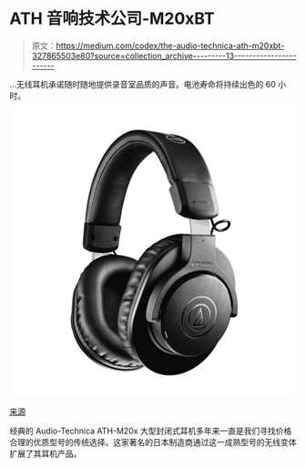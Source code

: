 # ATH 音响技术公司-M20xBT

> 原文：<https://medium.com/codex/the-audio-technica-ath-m20xbt-327865503e80?source=collection_archive---------13----------------------->

…无线耳机承诺随时随地提供录音室品质的声音。电池寿命将持续出色的 60 小时。

![](img/d640947a6b0fc9081a8142b592cc6211.png)

[来源](https://www.audio-technica.com/en-au/ath-m20xbt)

经典的 Audio-Technica ATH-M20x 大型封闭式耳机多年来一直是我们寻找价格合理的优质型号的传统选择。这家著名的日本制造商通过这一成熟型号的无线变体扩展了其耳机产品。